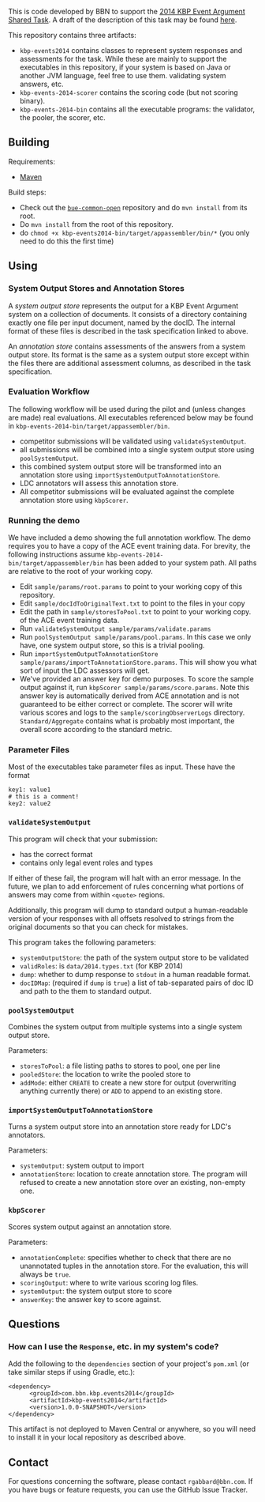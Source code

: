 This is code developed by BBN to support the 
[2014 KBP Event Argument Shared Task](http://www.nist.gov/tac/2014/KBP/Event/index.html). 
A draft of the description of this task may be found [here](https://docs.google.com/document/d/1NRrRciiPMEZfqdjXEljyzWn-Zlw-jEm0PBqT-t1owJ0/edit?usp=sharing).

This repository contains three artifacts: 
* `kbp-events2014` contains classes to represent system responses and assessments for
the task. While these are mainly to support the executables in this repository,
if your system is based on Java or another JVM language, feel free to
use them. 
validating system answers, etc.
* `kbp-events-2014-scorer` contains the scoring code (but not scoring binary).
* `kbp-events-2014-bin` contains all the executable programs: the validator, the pooler, the scorer, etc.

## Building 

Requirements:
* [Maven](http://maven.apache.org/)

Build steps:
* Check out the [`bue-common-open`](https://github.com/rgabbard-bbn/bue-common-open) repository
and do `mvn install` from its root.  
* Do `mvn install` from the root of this repository.
* do `chmod +x kbp-events2014-bin/target/appassembler/bin/*` (you only need to do this the first time)

## Using
### System Output Stores and Annotation Stores
A _system output store_ represents the output for a KBP Event Argument system on
a collection of documents. It consists of a directory containing exactly one
file per input document, named by the docID. The internal format of these files
is described in the task specification linked to above.

An _annotation store_ contains assessments of the answers from a system output
store.  Its format is the same as a system output store except within the files
there are additional assessment columns, as described in the task specification.

### Evaluation Workflow

The following workflow will be used during the pilot and (unless changes are made) 
real evaluations.  All executables referenced below may be found in 
`kbp-events-2014-bin/target/appassembler/bin`.

* competitor submissions will be validated using `validateSystemOutput`.
* all submissions will be combined into a single system output store using 
`poolSystemOutput`.
* this combined system output store will be transformed into an annotation store
using `importSystemOutputToAnnotationStore`.
* LDC annotators will assess this annotation store.
* All competitor submissions will be evaluated against the complete annotation
store using `kbpScorer`.

### Running the demo
We have included a demo showing the full annotation workflow.
The demo requires you to have a copy of the ACE event training data. For brevity,
the following instructions assume `kbp-events-2014-bin/target/appassembler/bin`
has been added to your system path. All paths are relative to the root of your
working copy.

* Edit `sample/params/root.params` to point to your working copy of this repository.
* Edit `sample/docIdToOriginalText.txt` to point to the files in your copy
* Edit the path in `sample/storesToPool.txt` to point to your working copy.
of the ACE event training data.
* Run `validateSystemOutput sample/params/validate.params`
* Run `poolSystemOutput sample/params/pool.params`. In this case we only have,
one system output store, so this is a trivial pooling.
* Run `importSystemOutputToAnnotationStore sample/params/importToAnnotationStore.params`.
This will show you what sort of input the LDC assessors will get.
* We've provided an answer key for demo purposes. To score the sample output
against it, run `kbpScorer sample/params/score.params`.  Note this answer key 
is automatically derived from ACE annotation and is not guaranteed to be either
correct or complete. The scorer will write various scores and logs to the 
`sample/scoringObserverLogs` directory. `Standard/Aggregate` contains what is
probably most important, the overall score according to the standard metric.

### Parameter Files
Most of the executables take parameter files as input.  These have the format
```
key1: value1
# this is a comment!
key2: value2
```

### `validateSystemOutput`
This program will check that your submission:
* has the correct format
* contains only legal event roles and types

If either of these fail, the program will halt with an error message. In the future,
we plan to add enforcement of rules concerning what portions of answers may
come from within `<quote>` regions.

Additionally, this program will dump to standard output a human-readable version
of your responses with all offsets resolved to strings from the original documents
so that you can check for mistakes.  

This program takes the following parameters:
* `systemOutputStore`: the path of the system output store to be validated 
* `validRoles`: is `data/2014.types.txt` (for KBP 2014)
* `dump`: whether to dump response to `stdout` in a human readable format.
* `docIDMap`: (required if `dump` is `true`) a list of tab-separated pairs of doc ID and path to the 
them to standard output.


### `poolSystemOutput`
Combines the system output from multiple systems into a single system output store.

Parameters:
* `storesToPool`: a file listing paths to stores to pool, one per line
* `pooledStore`: the location to write the pooled store to
* `addMode`: either `CREATE` to create a new store for output (overwriting anything 
currently there) or `ADD` to append to an existing store.

### `importSystemOutputToAnnotationStore`
Turns a system output store into an annotation store ready for LDC's annotators.

Parameters:
* `systemOutput`: system output to import
* `annotationStore`: location to create annotation store. The program will 
refused to create a new annotation store over an existing, non-empty one.

### `kbpScorer`
Scores system output against an annotation store.

Parameters:
* `annotationComplete`: specifies whether to check that there are no unannotated
tuples in the annotation store.  For the evaluation, this will always be `true`.
* `scoringOutput`: where to write various scoring log files.
* `systemOutput`: the system output store to score
* `answerKey`: the answer key to score against.

## Questions
### How can I use the `Response`, etc. in my system's code?
Add the following to the `dependencies` section of your project's `pom.xml` (or take similar steps if using Gradle, etc.):
```
<dependency>
      <groupId>com.bbn.kbp.events2014</groupId>
      <artifactId>kbp-events2014</artifactId>
      <version>1.0.0-SNAPSHOT</version>
</dependency>
```
This artifact is not deployed to Maven Central or anywhere, so you will need to
install it in your local repository as described above.

## Contact
For questions concerning the software, please contact `rgabbard@bbn.com`.  If you 
have bugs or feature requests, you can use the GitHub Issue Tracker.
